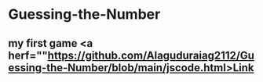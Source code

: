 # Guessing-the-Number
## my first game <a herf=""https://github.com/Alaguduraiag2112/Guessing-the-Number/blob/main/jscode.html>Link</a>
